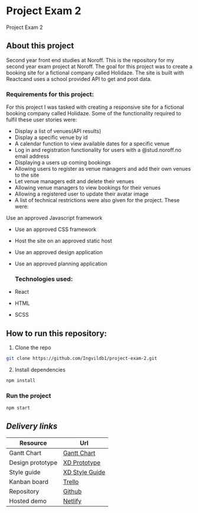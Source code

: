 # Project Exam 2
Project Exam 2

## About this project

Second year front end studies at Noroff. 
This is the repository for my second year exam project at Noroff. The goal for this project was to create a booking site for a fictional company called Holidaze. The site is built with Reactcand uses a school provided API to get and post data. 

### Requirements for this project:

For this project I was tasked with creating a responsive site for a fictional booking company called Holidaze. Some of the functionality required to fulfil these user stories were:

- Display a list of venues(API results)
- Display a specific venue by id
- A calendar function to view available dates for a specific venue
- Log in and registration functionality for users with a @stud.noroff.no email address
- Displaying a users up coming bookings
- Allowing users to register as venue managers and add their own venues to the site
- Let venue managers edit and delete their venues
- Allowing venue managers to view bookings for their venues
- Allowing a registered user to update their avatar image
- A list of technical restrictions were also given for the project. These were:

Use an approved Javascript framework 
- Use an approved CSS framework 
- Host the site on an approved static host
- Use an approved design application 
- Use an approved planning application

  ### Technologies used:

- React
- HTML
- SCSS


## How to run this repository:

1. Clone the repo

```sh
git clone https://github.com/Ingvildb1/project-exam-2.git
```

2. Install dependencies

```sh
npm install
```

### Run the project

```sh
npm start
```


## **_Delivery links_**

| Resource         | Url |
|------------------|---------------|
| Gantt Chart      | [Gantt Chart](https://trello.com/b/DbJ65675/project-exam-2/timeline)|
| Design prototype | [XD Prototype](https://xd.adobe.com/view/53cc540d-d9dc-4d8c-9996-8bf3103e6891-069f/) |
| Style guide      | [XD Style Guide](https://xd.adobe.com/view/8dfd4b1d-0e5c-4e2f-9064-02f80a977519-d8ae/)|
| Kanban board     | [Trello](https://trello.com/invite/b/DbJ65675/ATTIe90fcd6ef07c90553cb32e0ad2aa53e9858B73F2/project-exam-2) |
| Repository       | [Github](https://github.com/Ingvildb1/project-exam-2) |
| Hosted demo      | [Netlify](https://eloquent-kangaroo-fda7e2.netlify.app) |


